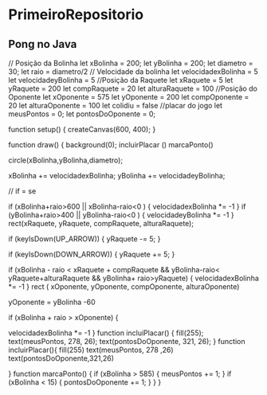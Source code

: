 # PrimeiroRepositorio
## Pong no Java

// Posição da Bolinha
let xBolinha = 200;
let yBolinha = 200;
let diametro = 30;
let raio = diametro/2
// Velocidade da bolinha
let velocidadexBolinha = 5
let velocidadeyBolinha = 5
//Posição da Raquete
let xRaquete = 5
let yRaquete = 200
let compRaquete = 20
let alturaRaquete = 100
//Posição do Oponente
let xOponente = 575
let yOponente = 200
let compOponente = 20
let alturaOponente = 100
let colidiu = false
//placar do jogo
let meusPontos = 0;
let pontosDoOponente = 0;

function setup() {
createCanvas(600, 400);
}

function draw() {
background(0);
 incluirPlacar ()
 marcaPonto()

circle(xBolinha,yBolinha,diametro);

xBolinha += velocidadexBolinha;
yBolinha += velocidadeyBolinha;

// if = se

if (xBolinha+raio>600 || xBolinha-raio<0 ) {
velocidadexBolinha *= -1
}
if (yBolinha+raio>400 || yBolinha-raio<0 ) {
velocidadeyBolinha *= -1
}
rect(xRaquete, yRaquete, compRaquete, alturaRaquete);

if (keyIsDown(UP_ARROW)) {
yRaquete -= 5;
}

if (keyIsDown(DOWN_ARROW)) {
yRaquete += 5;
}

if (xBolinha - raio < xRaquete + compRaquete && yBolinha-raio< yRaquete+alturaRaquete && yBolinha+ raio>yRaquete) {
velocidadexBolinha *= -1
}
rect ( xOponente, yOponente, compOponente, alturaOponente)

yOponente = yBolinha -60

if (xBolinha + raio > xOponente)  {

velocidadexBolinha *= -1
}
  function incluiPlacar() {
    fill(255);
    text(meusPontos, 278, 26);
    text(pontosDoOponente, 321, 26);
}
function incluirPlacar(){
  fill(255)
  text(meusPontos, 278 ,26)
  text(pontosDoOponente,321,26)
 
}
  function marcaPonto() {
    if (xBolinha > 585) {
        meusPontos += 1;
    }
    if (xBolinha < 15) {
        pontosDoOponente += 1;
    }
}
}
